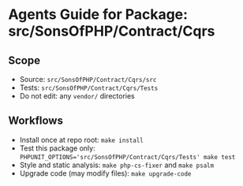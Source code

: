 # Agents Guide for Package: src/SonsOfPHP/Contract/Cqrs

## Scope

- Source: `src/SonsOfPHP/Contract/Cqrs/src`
- Tests: `src/SonsOfPHP/Contract/Cqrs/Tests`
- Do not edit: any `vendor/` directories

## Workflows

- Install once at repo root: `make install`
- Test this package only: `PHPUNIT_OPTIONS='src/SonsOfPHP/Contract/Cqrs/Tests' make test`
- Style and static analysis: `make php-cs-fixer` and `make psalm`
- Upgrade code (may modify files): `make upgrade-code`

